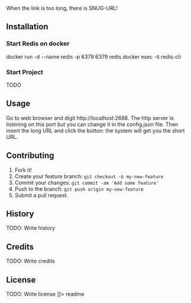 <snippet>
  <content><![CDATA[
# ${1:Snug-URL}

When the link is too long, there is SNUG-URL!

## Installation

### Start Redis on docker
docker run -d --name redis -p 6379:6379 redis
docker exec -it <container-id> redis-cli

### Start Project
TODO

## Usage

Go to web browser and digit http://localhost:2688. The http server is listening on this port but you can change it in the config.json file. Then insert the long URL and click the button: the system will get you the short URL.

## Contributing

1. Fork it!
2. Create your feature branch: `git checkout -b my-new-feature`
3. Commit your changes: `git commit -am 'Add some feature'`
4. Push to the branch: `git push origin my-new-feature`
5. Submit a pull request.

## History

TODO: Write history

## Credits

TODO: Write credits

## License

TODO: Write license
]]></content>
  <tabTrigger>readme</tabTrigger>
</snippet>


